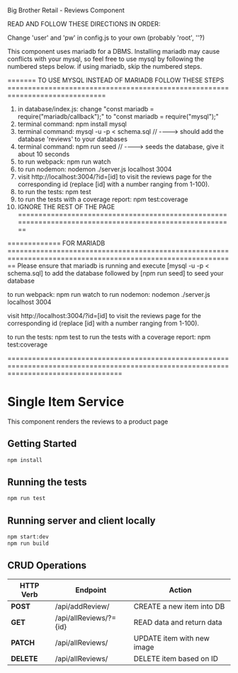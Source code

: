 Big Brother Retail - Reviews Component

READ AND FOLLOW THESE DIRECTIONS IN ORDER:

Change 'user' and 'pw' in config.js to your own (probably 'root', ''?)

This component uses mariadb for a DBMS. Installing mariadb may cause conflicts with your mysql, so feel free to use mysql by following the numbered steps below.
if using mariadb, skip the numbered steps.

======= TO USE MYSQL INSTEAD OF MARIADB FOLLOW THESE STEPS ==============================================================================

1. in database/index.js: change "const mariadb = require("mariadb/callback");" to "const mariadb = require("mysql");"
2. terminal command: npm install mysql
3. terminal command: mysql -u <USER> -p < schema.sql // ----> should add the database 'reviews' to your databases
4. terminal command: npm run seed // ----> seeds the database, give it about 10 seconds
5. to run webpack: npm run watch
6. to run nodemon: nodemon ./server.js localhost 3004
7. visit http://localhost:3004/?id=[id] to visit the reviews page for the corresponding id (replace [id] with a number ranging from 1-100).
8. to run the tests: npm test
9. to run the tests with a coverage report: npm test:coverage
10. IGNORE THE REST OF THE PAGE ========================================================================================================

============= FOR MARIADB ==============================================================================================================
Please ensure that mariadb is running and execute [mysql -u <USER> -p < schema.sql] to add the database followed by [npm run seed] to seed your database

to run webpack: npm run watch
to run nodemon: nodemon ./server.js localhost 3004

visit http://localhost:3004/?id=[id] to visit the reviews page for the corresponding id (replace [id] with a number ranging from 1-100).

to run the tests: npm test
to run the tests with a coverage report: npm test:coverage

========================================================================================================================================


# Single Item Service
This component renders the reviews to a product page

## Getting Started
```sh
npm install
```

## Running the tests

```sh
npm run test
```

## Running server and client locally

```sh
npm start:dev
npm run build
```

## CRUD Operations
| HTTP Verb |           Endpoint          |            Action            |
|-----------| --------------------------- | ---------------------------- |
| **POST**  |     /api/addReview/         |  CREATE a new item into DB   |
| **GET**   |     /api/allReviews/?={id}  |  READ data and return data   |
| **PATCH** |     /api/allReviews/        |  UPDATE item with new image  |
| **DELETE**|     /api/allReviews/        |  DELETE item based on ID     |